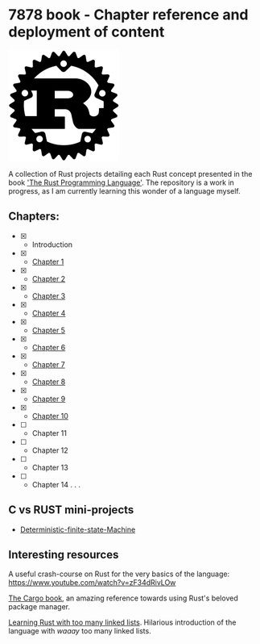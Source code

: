 # 7878 book - Chapter reference and deployment of content
![](ref.png)

A collection of Rust projects detailing each Rust concept presented in the book ['The Rust Programming Language'](https://doc.rust-lang.org/book/title-page.html). The repository is a work in progress, as I am currently learning this wonder of a language myself.
## Chapters:
- [X] - Introduction
- [X] - [Chapter 1](https://doc.rust-lang.org/book/ch01-00-getting-started.html)
- [X] - [Chapter 2](https://doc.rust-lang.org/book/ch02-00-guessing-game-tutorial.html)
- [X] - [Chapter 3](https://doc.rust-lang.org/book/ch03-00-common-programming-concepts.html)
- [X] - [Chapter 4](https://doc.rust-lang.org/book/ch04-00-understanding-ownership.html)
- [X] - [Chapter 5](https://doc.rust-lang.org/book/ch05-00-structs.html)
- [X] - [Chapter 6](https://doc.rust-lang.org/book/ch05-00-structs.html)
- [X] - [Chapter 7](https://doc.rust-lang.org/book/ch07-00-managing-growing-projects-with-packages-crates-and-modules.html)
- [X] - [Chapter 8](https://doc.rust-lang.org/book/ch08-00-common-collections.html)
- [X] - [Chapter 9](https://doc.rust-lang.org/book/ch09-00-error-handling.html)
- [X] - [Chapter 10](https://doc.rust-lang.org/book/ch10-00-generics.html)
- [ ] - Chapter 11
- [ ] - Chapter 12
- [ ] - Chapter 13
- [ ] - Chapter 14
.
.
.

## C vs RUST mini-projects
- [Deterministic-finite-state-Machine](dfsm)

## Interesting resources
A useful crash-course on Rust for the very basics of the language:
https://www.youtube.com/watch?v=zF34dRivLOw

[The Cargo book](https://doc.rust-lang.org/cargo/), an amazing reference towards using Rust's beloved package manager.

[Learning Rust with too many linked lists](https://rust-unofficial.github.io/too-many-lists/). Hilarious introduction of the language with _waaay_ too many linked lists.
